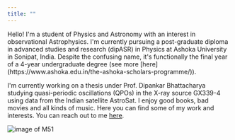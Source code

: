 ```yaml
---
title: ""
---
```

<link rel="stylesheet" href="/docs/styles.css">
Hello! I'm a student of Physics and Astronomy with an interest in observational Astrophysics. I'm currently pursuing a post-graduate diploma in advanced studies and research (dipASR) in Physics at Ashoka University in Sonipat, India. Despite the confusing name, it's functionally the final year of a 4-year undergraduate degree (see more [here](https://www.ashoka.edu.in/the-ashoka-scholars-programme/)).

I'm currently working on a thesis under Prof. Dipankar Bhattacharya studying quasi-periodic oscillations (QPOs) in the X-ray source GX339-4 using data from the Indian satellite AstroSat. I enjoy good books, bad movies and all kinds of music. Here you can find some of my work and interests. You can reach out to me [here](mailto:esha.sajjanhar@gmail.com).

![image of M51](/assets/images/M51.jpg)
